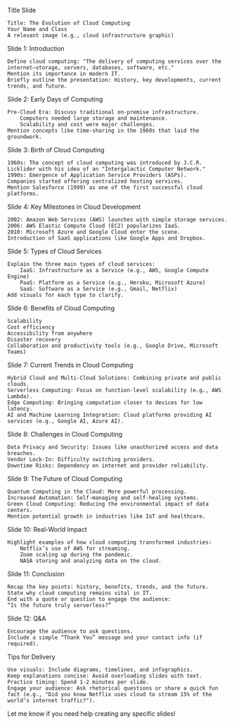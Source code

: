Title Slide

    Title: The Evolution of Cloud Computing
    Your Name and Class
    A relevant image (e.g., cloud infrastructure graphic)

Slide 1: Introduction

    Define cloud computing: "The delivery of computing services over the internet—storage, servers, databases, software, etc."
    Mention its importance in modern IT.
    Briefly outline the presentation: History, key developments, current trends, and future.

Slide 2: Early Days of Computing

    Pre-Cloud Era: Discuss traditional on-premise infrastructure.
        Computers needed large storage and maintenance.
        Scalability and cost were major challenges.
    Mention concepts like time-sharing in the 1960s that laid the groundwork.

Slide 3: Birth of Cloud Computing

    1960s: The concept of cloud computing was introduced by J.C.R. Licklider with his idea of an "Intergalactic Computer Network."
    1990s: Emergence of Application Service Providers (ASPs).
    Companies started offering centralized hosting services.
    Mention Salesforce (1999) as one of the first successful cloud platforms.

Slide 4: Key Milestones in Cloud Development

    2002: Amazon Web Services (AWS) launches with simple storage services.
    2006: AWS Elastic Compute Cloud (EC2) popularizes IaaS.
    2010: Microsoft Azure and Google Cloud enter the scene.
    Introduction of SaaS applications like Google Apps and Dropbox.

Slide 5: Types of Cloud Services

    Explain the three main types of cloud services:
        IaaS: Infrastructure as a Service (e.g., AWS, Google Compute Engine)
        PaaS: Platform as a Service (e.g., Heroku, Microsoft Azure)
        SaaS: Software as a Service (e.g., Gmail, Netflix)
    Add visuals for each type to clarify.

Slide 6: Benefits of Cloud Computing

    Scalability
    Cost efficiency
    Accessibility from anywhere
    Disaster recovery
    Collaboration and productivity tools (e.g., Google Drive, Microsoft Teams)

Slide 7: Current Trends in Cloud Computing

    Hybrid Cloud and Multi-Cloud Solutions: Combining private and public clouds.
    Serverless Computing: Focus on function-level scalability (e.g., AWS Lambda).
    Edge Computing: Bringing computation closer to devices for low latency.
    AI and Machine Learning Integration: Cloud platforms providing AI services (e.g., Google AI, Azure AI).

Slide 8: Challenges in Cloud Computing

    Data Privacy and Security: Issues like unauthorized access and data breaches.
    Vendor Lock-In: Difficulty switching providers.
    Downtime Risks: Dependency on internet and provider reliability.

Slide 9: The Future of Cloud Computing

    Quantum Computing in the Cloud: More powerful processing.
    Increased Automation: Self-managing and self-healing systems.
    Green Cloud Computing: Reducing the environmental impact of data centers.
    Mention potential growth in industries like IoT and healthcare.

Slide 10: Real-World Impact

    Highlight examples of how cloud computing transformed industries:
        Netflix’s use of AWS for streaming.
        Zoom scaling up during the pandemic.
        NASA storing and analyzing data on the cloud.

Slide 11: Conclusion

    Recap the key points: history, benefits, trends, and the future.
    State why cloud computing remains vital in IT.
    End with a quote or question to engage the audience:
    “Is the future truly serverless?”

Slide 12: Q&A

    Encourage the audience to ask questions.
    Include a simple “Thank You” message and your contact info (if required).

Tips for Delivery

    Use visuals: Include diagrams, timelines, and infographics.
    Keep explanations concise: Avoid overloading slides with text.
    Practice timing: Spend 1-2 minutes per slide.
    Engage your audience: Ask rhetorical questions or share a quick fun fact (e.g., "Did you know Netflix uses cloud to stream 15% of the world’s internet traffic?").

Let me know if you need help creating any specific slides!
